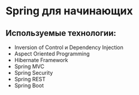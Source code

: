 <h1>Spring для начинающих</h1>
<h2>Используемые технологии:</h2>
<ul>
  <li>Inversion of Control и Dependency Injection</li>
  <li>Aspect Oriented Programming</li>
  <li>Hibernate Framework</li>
  <li>Spring MVC</li>
  <li>Spring Security</li>
  <li>Spring REST</li>
  <li>Spring Boot</li>
</ul>
